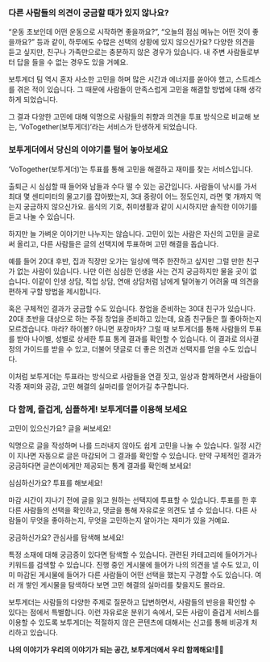 ### 다른 사람들의 의견이 궁금할 때가 있지 않나요?

“운동 초보인데 어떤 운동으로 시작하면 좋을까요?”, “오늘의 점심 메뉴는 어떤 것이 좋을까요?” 등과 같이, 하루에도 수많은 선택의 상황에 있지 않으신가요? 다양한 의견을 듣고 싶지만, 친구나 가족만으로는 충분하지 않은 경우가 있습니다. 내 주변 사람들로부터 답을 들을 수 없는 경우도 있을 거예요.

보투게더 팀 역시 혼자 사소한 고민을 하며 많은 시간과 에너지를 쏟아야 했고, 스트레스를 겪은 적이 있습니다. 그 때문에 사람들이 만족스럽게 고민을 해결할 방법에 대해 생각하게 되었습니다.

그 결과 다양한 고민에 대해 익명으로 사람들의 취향과 의견을 투표 방식으로 비교해 보는, ‘VoTogether(보투게더)’라는 서비스가 탄생하게 되었습니다.

### 보투게더에서 당신의 이야기를 털어 놓아보세요

‘VoTogether(보투게더)’는 투표를 통해 고민을 해결하고 재미를 찾는 서비스입니다.

출퇴근 시 심심할 때 들어와 남들과 수다 떨 수 있는 공간입니다. 사람들이 낚시를 가서 최대 몇 센티미터의 물고기를 잡아봤는지, 3대 중량이 어느 정도인지, 라면 몇 개까지 먹는지 궁금하지 않으신가요. 음식의 기호, 취미생활과 같이 시시하지만 솔직한 이야기를 듣고 나눌 수 있습니다.

하지만 늘 가벼운 이야기만 나누지는 않습니다. 고민이 있는 사람은 자신의 고민을 글로 써 올리고, 다른 사람들은 글의 선택지에 투표하며 고민 해결을 돕습니다.

예를 들어 20대 후반, 집과 직장만 오가는 일상에 맥주 한잔하고 싶지만 그럴 만한 친구가 없는 사람이 있습니다. 나만 이런 심심한 인생을 사는 건지 궁금하지만 물을 곳이 없습니다. 이같이 인생 상담, 직업 상담, 연애 상담처럼 남에게 털어놓기 어려울 때 의견을 편하게 구할 방법을 제시합니다.

혹은 구체적인 결과가 궁금할 수도 있습니다. 창업을 준비하는 30대 친구가 있습니다. 20대 초반을 대상으로 하는 주점 창업을 준비하고 있는데, 요즘 친구들은 뭘 좋아하는지 모르겠습니다. 마라? 하이볼? 아니면 포장마차? 그럴 때 보투게더를 통해 사람들의 투표를 받아 나이별, 성별로 상세한 투표 통계 결과를 확인할 수 있습니다. 이 결과로 의사결정의 가이드를 받을 수 있고, 더불어 댓글로 더 좋은 의견과 선택지를 얻을 수도 있습니다.

이처럼 보투게더는 투표라는 방식으로 사람들을 연결 짓고, 일상과 함께하면서 사람들이 각종 재미와 공감, 고민 해결의 실마리를 얻어가길 추구합니다.

### 다 함께, 즐겁게, 심플하게! 보투게더를 이용해 보세요

고민이 있으신가요? 글을 써보세요!

익명으로 글을 작성하며 나를 드러내지 않아도 쉽게 고민을 나눌 수 있습니다. 일정 시간이 지나면 자동으로 글은 마감되어 그 결과를 확인할 수 있습니다. 만약 구체적인 결과가 궁금하다면 글쓴이에게만 제공되는 통계 결과를 확인해 보세요!

심심하신가요? 투표를 해보세요!

마감 시간이 지나기 전에 글을 읽고 원하는 선택지에 투표할 수 있습니다. 투표를 한 후 다른 사람들의 선택을 확인하고, 댓글을 통해 자유로운 의견도 낼 수 있습니다. 다른 사람들이 무엇을 좋아하는지, 무엇을 고민하는지 알아가는 재미가 있을 거예요.

궁금하신가요? 관심사를 탐색해 보세요!

특정 소재에 대해 궁금증이 있다면 탐색할 수 있습니다. 관련된 카테고리에 들어가거나 키워드를 검색할 수 있습니다. 진행 중인 게시물에 들어가 나의 의견을 낼 수도 있고, 이미 마감된 게시물에 들어가 다른 사람들이 어떤 선택을 했는지 구경할 수도 있습니다. 여러 개 쌓인 게시물을 탐색하다 보면 고민 해결의 실마리를 찾을지도 몰라요.

보투게더는 사람들의 다양한 주제로 질문하고 답변하면서, 사람들의 반응을 확인할 수 있다는 점에서 특별합니다. 이런 자유로운 분위기 속에서, 모든 사람이 즐겁게 서비스를 이용할 수 있도록 보투게더는 적절하지 않은 콘텐츠에 대해서는 신고를 통해 비공개 처리하고 있습니다.

**나의 이야기가 우리의 이야기가 되는 공간, 보투게더에서 우리 함께해요!✌🏻**

